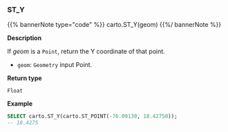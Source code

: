 ### ST_Y

{{% bannerNote type="code" %}}
carto.ST_Y(geom)
{{%/ bannerNote %}}

**Description**

If _geom_ is a `Point`, return the Y coordinate of that point.

* `geom`: `Geometry` input Point.

**Return type**

`Float`

**Example**

```sql
SELECT carto.ST_Y(carto.ST_POINT(-76.09130, 18.42750));
-- 18.4275
```
